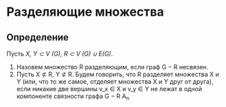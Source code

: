 # Разделяющие множества

## Определение
Пусть _X, Y ⊂ V (G), R ⊂ V (G) ∪ E(G)_.
1) Назовем множество R разделяющим, если граф G − R несвязен.
2) Пусть X ⊄ R, Y ⊄ R. Будем говорить, что R разделяет множества X и Y (или, что то же самое, отделяет множества X и Y друг от
друга), если никакие две вершины v_x ∈ X и v_y ∈ Y не лежат в одной
компоненте связности графа G − R
A<sub>n</sub>
